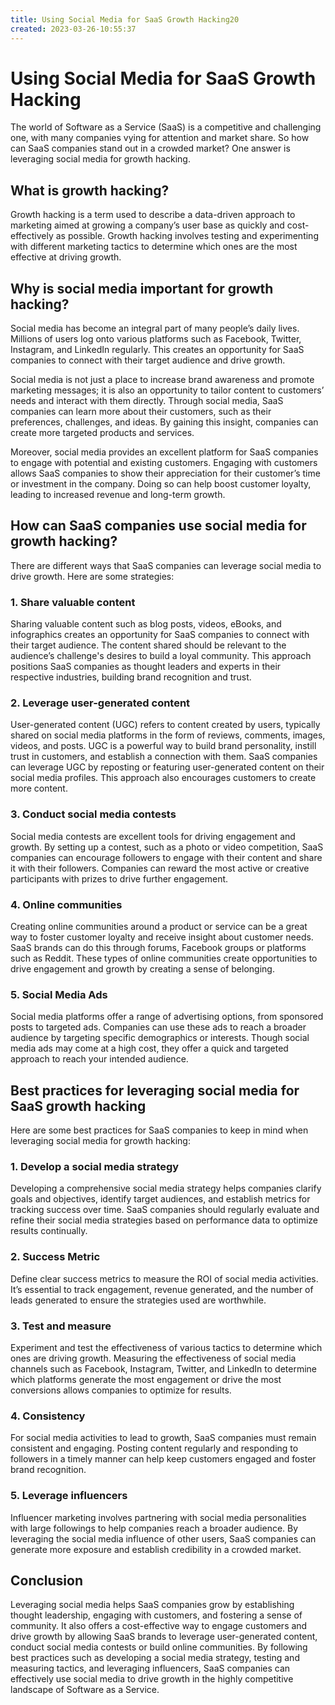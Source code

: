 ```yaml
---
title: Using Social Media for SaaS Growth Hacking20
created: 2023-03-26-10:55:37
---
```


# Using Social Media for SaaS Growth Hacking

The world of Software as a Service (SaaS) is a competitive and challenging one, with many companies vying for attention and market share. So how can SaaS companies stand out in a crowded market? One answer is leveraging social media for growth hacking.

## What is growth hacking?

Growth hacking is a term used to describe a data-driven approach to marketing aimed at growing a company’s user base as quickly and cost-effectively as possible. Growth hacking involves testing and experimenting with different marketing tactics to determine which ones are the most effective at driving growth.

## Why is social media important for growth hacking?

Social media has become an integral part of many people’s daily lives. Millions of users log onto various platforms such as Facebook, Twitter, Instagram, and LinkedIn regularly. This creates an opportunity for SaaS companies to connect with their target audience and drive growth.

Social media is not just a place to increase brand awareness and promote marketing messages; it is also an opportunity to tailor content to customers’ needs and interact with them directly. Through social media, SaaS companies can learn more about their customers, such as their preferences, challenges, and ideas. By gaining this insight, companies can create more targeted products and services.

Moreover, social media provides an excellent platform for SaaS companies to engage with potential and existing customers. Engaging with customers allows SaaS companies to show their appreciation for their customer’s time or investment in the company. Doing so can help boost customer loyalty, leading to increased revenue and long-term growth.

## How can SaaS companies use social media for growth hacking?

There are different ways that SaaS companies can leverage social media to drive growth. Here are some strategies:

### 1. Share valuable content

Sharing valuable content such as blog posts, videos, eBooks, and infographics creates an opportunity for SaaS companies to connect with their target audience. The content shared should be relevant to the audience’s challenge's desires to build a loyal community. This approach positions SaaS companies as thought leaders and experts in their respective industries, building brand recognition and trust.

### 2. Leverage user-generated content

User-generated content (UGC) refers to content created by users, typically shared on social media platforms in the form of reviews, comments, images, videos, and posts. UGC is a powerful way to build brand personality, instill trust in customers, and establish a connection with them. SaaS companies can leverage UGC by reposting or featuring user-generated content on their social media profiles. This approach also encourages customers to create more content.

### 3. Conduct social media contests

Social media contests are excellent tools for driving engagement and growth. By setting up a contest, such as a photo or video competition, SaaS companies can encourage followers to engage with their content and share it with their followers. Companies can reward the most active or creative participants with prizes to drive further engagement.

### 4. Online communities

Creating online communities around a product or service can be a great way to foster customer loyalty and receive insight about customer needs. SaaS brands can do this through forums, Facebook groups or platforms such as Reddit. These types of online communities create opportunities to drive engagement and growth by creating a sense of belonging.

### 5. Social Media Ads

Social media platforms offer a range of advertising options, from sponsored posts to targeted ads. Companies can use these ads to reach a broader audience by targeting specific demographics or interests. Though social media ads may come at a high cost, they offer a quick and targeted approach to reach your intended audience.

## Best practices for leveraging social media for SaaS growth hacking

Here are some best practices for SaaS companies to keep in mind when leveraging social media for growth hacking:

### 1. Develop a social media strategy

Developing a comprehensive social media strategy helps companies clarify goals and objectives, identify target audiences, and establish metrics for tracking success over time. SaaS companies should regularly evaluate and refine their social media strategies based on performance data to optimize results continually.

### 2. Success Metric

Define clear success metrics to measure the ROI of social media activities. It’s essential to track engagement, revenue generated, and the number of leads generated to ensure the strategies used are worthwhile.

### 3. Test and measure

Experiment and test the effectiveness of various tactics to determine which ones are driving growth. Measuring the effectiveness of social media channels such as Facebook, Instagram, Twitter, and LinkedIn to determine which platforms generate the most engagement or drive the most conversions allows companies to optimize for results.

### 4. Consistency

For social media activities to lead to growth, SaaS companies must remain consistent and engaging. Posting content regularly and responding to followers in a timely manner can help keep customers engaged and foster brand recognition.

### 5. Leverage influencers

Influencer marketing involves partnering with social media personalities with large followings to help companies reach a broader audience. By leveraging the social media influence of other users, SaaS companies can generate more exposure and establish credibility in a crowded market.

## Conclusion

Leveraging social media helps SaaS companies grow by establishing thought leadership, engaging with customers, and fostering a sense of community. It also offers a cost-effective way to engage customers and drive growth by allowing SaaS brands to leverage user-generated content, conduct social media contests or build online communities. By following best practices such as developing a social media strategy, testing and measuring tactics, and leveraging influencers, SaaS companies can effectively use social media to drive growth in the highly competitive landscape of Software as a Service.
